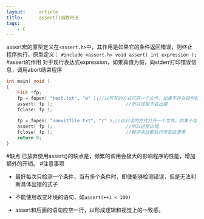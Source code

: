 ```yaml
---
layout:     article
title:      assert()函数用法
tags:
    - C
---
```


assert宏的原型定义在`<assert.h>`中，其作用是如果它的条件返回错误，则终止程序执行，原型定义：
`#include <assert.h>
void assert( int expression );`
#assert的作用
对于现行表达式expression，如果真值为假，向stderr打印错误信息，调用abort结束程序

```c
int main( void )
{
    FILE *fp;
    fp = fopen( "test.txt", "w" );//以可写的方式打开一个文件，如果不存在就创建一个同名文件
    assert( fp );                           //所以这里不会出错
    fclose( fp );
    
    fp = fopen( "noexitfile.txt", "r" );//以只读的方式打开一个文件，如果不存在就打开文件失败
    assert( fp );                           //所以这里出错
    fclose( fp );                           //程序永远都执行不到这里来
    return 0;
}
```
#缺点
已放弃使用assert()的缺点是，频繁的调用会极大的影响程序的性能，增加额外的开销。
#注意事项
 - 最好每次只检测一个条件，当有多个条件时，即使能够检测错误，但是无法判断具体出错的式子

 - 不能使用改变环境的语句，如`assert(++i < 100)`

 - assert和后面的语句应空一行，以形成逻辑和视觉上的一致感。